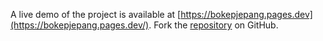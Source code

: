 A live demo of the project is available at [https://bokepjepang.pages.dev](https://bokepjepang.pages.dev/).
Fork the [repository](https://github.com/mutilbogeh) on GitHub.